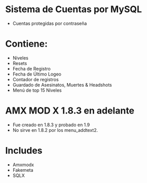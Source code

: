 # Sistema de Cuentas por MySQL
- Cuentas protegidas por contraseña

# Contiene:
- Niveles
- Resets
- Fecha de Registro
- Fecha de Último Logeo
- Contador de registros
- Guardado de Asesinatos, Muertes & Headshots
- Menú de top 15 Niveles

# AMX MOD X 1.8.3 en adelante
- Fue creado en 1.8.3 y probado en 1.9
- No sirve en 1.8.2 por los menu_addtext2.

# Includes
- Amxmodx
- Fakemeta
- SQLX
